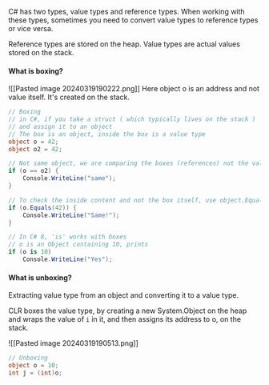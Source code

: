 C# has two types, value types and reference types.
When working with these types, sometimes you need to convert value types to reference types or vice versa.

Reference types are stored on the heap.
Value types are actual values stored on the stack.
#### What is boxing?

![[Pasted image 20240319190222.png]]
Here object o is an address and not value itself.
It's created on the stack.
```csharp
// Boxing
// in C#, if you take a struct ( which typically lives on the stack )
// and assign it to an object
// The box is an object, inside the box is a value type
object o = 42;
object o2 = 42;

// Not same object, we are comparing the boxes (references) not the values, doesn't print
if (o == o2) {
    Console.WriteLine("same");
}

// To check the inside content and not the box itself, use object.Equals, prints
if (o.Equals(42)) {
    Console.WriteLine("Same!");
}

// In C# 8, 'is' works with boxes
// o is an Object containing 10, prints
if (o is 10)
    Console.WriteLine("Yes");
```


#### What is unboxing?
Extracting value type from an object and converting it to a value type.

CLR boxes the value type, by creating a new System.Object on the heap and wraps the value of `i` in it, and then assigns its address to o, on the stack.

![[Pasted image 20240319190513.png]]
```csharp
// Unboxing
object o = 10;
int j = (int)o;
```


